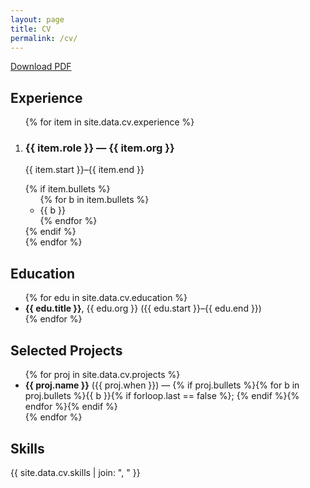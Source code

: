 ```yaml
---
layout: page
title: CV
permalink: /cv/
---
```

<p><a href="/assets/cv/jake-peterson-cv.pdf">Download PDF</a></p>

<h2>Experience</h2>
<ol class="timeline">
  {% for item in site.data.cv.experience %}
  <li>
    <h3>{{ item.role }} — {{ item.org }}</h3>
    <p class="when">{{ item.start }}–{{ item.end }}</p>
    {% if item.bullets %}
    <ul>
      {% for b in item.bullets %}<li>{{ b }}</li>{% endfor %}
    </ul>
    {% endif %}
  </li>
  {% endfor %}
</ol>

<h2>Education</h2>
<ul>
  {% for edu in site.data.cv.education %}
  <li><strong>{{ edu.title }}</strong>, {{ edu.org }} ({{ edu.start }}–{{ edu.end }})</li>
  {% endfor %}
</ul>

<h2>Selected Projects</h2>
<ul>
  {% for proj in site.data.cv.projects %}
  <li><strong>{{ proj.name }}</strong> ({{ proj.when }}) —
    {% if proj.bullets %}{% for b in proj.bullets %}{{ b }}{% if forloop.last == false %}; {% endif %}{% endfor %}{% endif %}
  </li>
  {% endfor %}
</ul>

<h2>Skills</h2>
<p>{{ site.data.cv.skills | join: ", " }}</p>
